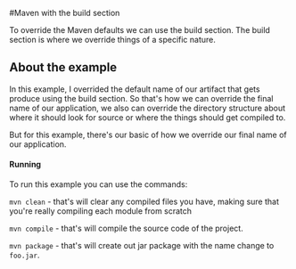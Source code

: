 #Maven with the build section

To override the Maven defaults we can use the build section.
The build section is where we override things of a specific nature.

## About the example

In this example, I overrided the default name of our artifact that gets produce
using the build section. So that's how we can override the final name of our application,
we also can override the directory structure about where it should look for source
or where the things should get compiled to.

But for this example, there's our basic of how we override our final name of our application.

#### Running

To run this example you can use the commands:

`mvn clean` - that's will clear any compiled files you have,
making sure that you're really compiling each module from scratch

`mvn compile` - that's will compile the source code of the project.

`mvn package` - that's will create out jar package with the name change to `foo.jar`.
